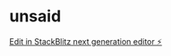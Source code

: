 # unsaid

[Edit in StackBlitz next generation editor ⚡️](https://stackblitz.com/~/github.com/rahulsud7/unsaid)